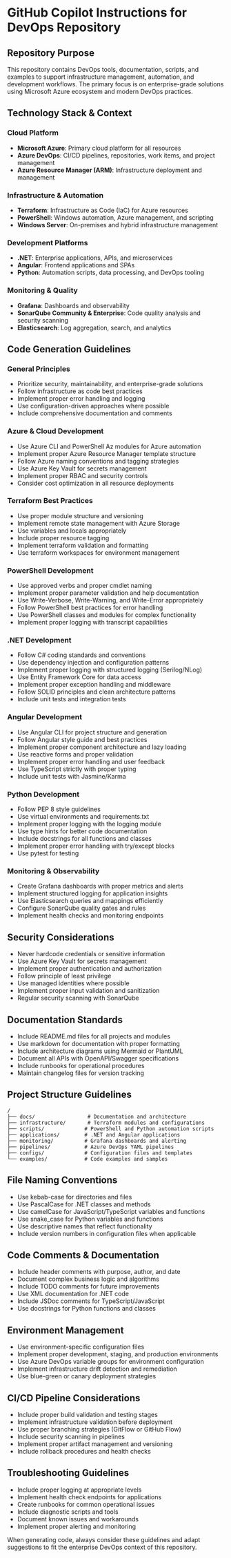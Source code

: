 # GitHub Copilot Instructions for DevOps Repository

## Repository Purpose
This repository contains DevOps tools, documentation, scripts, and examples to support infrastructure management, automation, and development workflows. The primary focus is on enterprise-grade solutions using Microsoft Azure ecosystem and modern DevOps practices.

## Technology Stack & Context

### Cloud Platform
- **Microsoft Azure**: Primary cloud platform for all resources
- **Azure DevOps**: CI/CD pipelines, repositories, work items, and project management
- **Azure Resource Manager (ARM)**: Infrastructure deployment and management

### Infrastructure & Automation
- **Terraform**: Infrastructure as Code (IaC) for Azure resources
- **PowerShell**: Windows automation, Azure management, and scripting
- **Windows Server**: On-premises and hybrid infrastructure management

### Development Platforms
- **.NET**: Enterprise applications, APIs, and microservices
- **Angular**: Frontend applications and SPAs
- **Python**: Automation scripts, data processing, and DevOps tooling

### Monitoring & Quality
- **Grafana**: Dashboards and observability
- **SonarQube Community & Enterprise**: Code quality analysis and security scanning
- **Elasticsearch**: Log aggregation, search, and analytics

## Code Generation Guidelines

### General Principles
- Prioritize security, maintainability, and enterprise-grade solutions
- Follow infrastructure as code best practices
- Implement proper error handling and logging
- Use configuration-driven approaches where possible
- Include comprehensive documentation and comments

### Azure & Cloud Development
- Use Azure CLI and PowerShell Az modules for Azure automation
- Implement proper Azure Resource Manager template structure
- Follow Azure naming conventions and tagging strategies
- Use Azure Key Vault for secrets management
- Implement proper RBAC and security controls
- Consider cost optimization in all resource deployments

### Terraform Best Practices
- Use proper module structure and versioning
- Implement remote state management with Azure Storage
- Use variables and locals appropriately
- Include proper resource tagging
- Implement terraform validation and formatting
- Use terraform workspaces for environment management

### PowerShell Development
- Use approved verbs and proper cmdlet naming
- Implement proper parameter validation and help documentation
- Use Write-Verbose, Write-Warning, and Write-Error appropriately
- Follow PowerShell best practices for error handling
- Use PowerShell classes and modules for complex functionality
- Implement proper logging with transcript capabilities

### .NET Development
- Follow C# coding standards and conventions
- Use dependency injection and configuration patterns
- Implement proper logging with structured logging (Serilog/NLog)
- Use Entity Framework Core for data access
- Implement proper exception handling and middleware
- Follow SOLID principles and clean architecture patterns
- Include unit tests and integration tests

### Angular Development
- Use Angular CLI for project structure and generation
- Follow Angular style guide and best practices
- Implement proper component architecture and lazy loading
- Use reactive forms and proper validation
- Implement proper error handling and user feedback
- Use TypeScript strictly with proper typing
- Include unit tests with Jasmine/Karma

### Python Development
- Follow PEP 8 style guidelines
- Use virtual environments and requirements.txt
- Implement proper logging with the logging module
- Use type hints for better code documentation
- Include docstrings for all functions and classes
- Implement proper error handling with try/except blocks
- Use pytest for testing

### Monitoring & Observability
- Create Grafana dashboards with proper metrics and alerts
- Implement structured logging for application insights
- Use Elasticsearch queries and mappings efficiently
- Configure SonarQube quality gates and rules
- Implement health checks and monitoring endpoints

## Security Considerations
- Never hardcode credentials or sensitive information
- Use Azure Key Vault for secrets management
- Implement proper authentication and authorization
- Follow principle of least privilege
- Use managed identities where possible
- Implement proper input validation and sanitization
- Regular security scanning with SonarQube

## Documentation Standards
- Include README.md files for all projects and modules
- Use markdown for documentation with proper formatting
- Include architecture diagrams using Mermaid or PlantUML
- Document all APIs with OpenAPI/Swagger specifications
- Include runbooks for operational procedures
- Maintain changelog files for version tracking

## Project Structure Guidelines
```
/
├── docs/                 # Documentation and architecture
├── infrastructure/       # Terraform modules and configurations
├── scripts/             # PowerShell and Python automation scripts
├── applications/        # .NET and Angular applications
├── monitoring/          # Grafana dashboards and alerting
├── pipelines/           # Azure DevOps YAML pipelines
├── configs/             # Configuration files and templates
└── examples/            # Code examples and samples
```

## File Naming Conventions
- Use kebab-case for directories and files
- Use PascalCase for .NET classes and methods
- Use camelCase for JavaScript/TypeScript variables and functions
- Use snake_case for Python variables and functions
- Use descriptive names that reflect functionality
- Include version numbers in configuration files when applicable

## Code Comments & Documentation
- Include header comments with purpose, author, and date
- Document complex business logic and algorithms
- Include TODO comments for future improvements
- Use XML documentation for .NET code
- Include JSDoc comments for TypeScript/JavaScript
- Use docstrings for Python functions and classes

## Environment Management
- Use environment-specific configuration files
- Implement proper development, staging, and production environments
- Use Azure DevOps variable groups for environment configuration
- Implement infrastructure drift detection and remediation
- Use blue-green or canary deployment strategies

## CI/CD Pipeline Considerations
- Include proper build validation and testing stages
- Implement infrastructure validation before deployment
- Use proper branching strategies (GitFlow or GitHub Flow)
- Include security scanning in pipelines
- Implement proper artifact management and versioning
- Include rollback procedures and health checks

## Troubleshooting Guidelines
- Include proper logging at appropriate levels
- Implement health check endpoints for applications
- Create runbooks for common operational issues
- Include diagnostic scripts and tools
- Document known issues and workarounds
- Implement proper alerting and monitoring

When generating code, always consider these guidelines and adapt suggestions to fit the enterprise DevOps context of this repository.